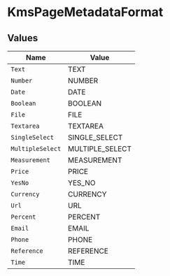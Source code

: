 # KmsPageMetadataFormat


## Values

| Name             | Value            |
| ---------------- | ---------------- |
| `Text`           | TEXT             |
| `Number`         | NUMBER           |
| `Date`           | DATE             |
| `Boolean`        | BOOLEAN          |
| `File`           | FILE             |
| `Textarea`       | TEXTAREA         |
| `SingleSelect`   | SINGLE_SELECT    |
| `MultipleSelect` | MULTIPLE_SELECT  |
| `Measurement`    | MEASUREMENT      |
| `Price`          | PRICE            |
| `YesNo`          | YES_NO           |
| `Currency`       | CURRENCY         |
| `Url`            | URL              |
| `Percent`        | PERCENT          |
| `Email`          | EMAIL            |
| `Phone`          | PHONE            |
| `Reference`      | REFERENCE        |
| `Time`           | TIME             |